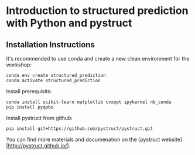 # Introduction to structured prediction with Python and pystruct

## Installation Instructions

It's recommended to use conda and create a new clean environment for the workshop:

    conda env create structured_prediction
    conda activate structured_prediction

Install prerequisits:

    conda install scikit-learn matplotlib cvxopt ipykernel nb_conda
    pip install pyqpbo

Install pystruct from github:

    pip install git+https://github.com/pystruct/pystruct.git

You can find more materials and documenation on the [pystruct website][http://pystruct.github.io/].
